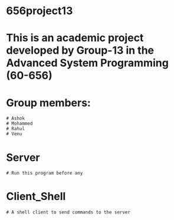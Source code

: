 # 656project13

# This is an academic project developed by Group-13 in the Advanced System Programming (60-656)
# Group members:
	# Ashok
	# Mohammed
	# Rahul
	# Venu

# Server
	# Run this program before any

# Client_Shell
	# A shell client to send commands to the server